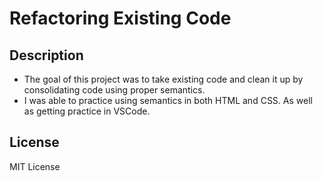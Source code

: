 # Refactoring Existing Code

## Description
- The goal of this project was to take existing code and clean it up by consolidating code using proper semantics.
- I was able to practice using semantics in both HTML and CSS. As well as getting practice in VSCode.


## License

MIT License
